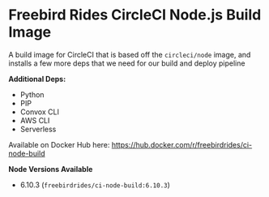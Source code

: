# Freebird Rides CircleCI Node.js Build Image

A build image for CircleCI that is based off the `circleci/node` image, and installs a few more deps that we need for our build and deploy pipeline

**Additional Deps:**

* Python
* PIP
* Convox CLI
* AWS CLI
* Serverless

Available on Docker Hub here: https://hub.docker.com/r/freebirdrides/ci-node-build

**Node Versions Available**

* 6.10.3 (`freebirdrides/ci-node-build:6.10.3`)

